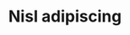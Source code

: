 ---
title: Nisl adipiscing
tagline: Nunc blandit nisi ligula magna sodales lectus elementum non. Integer id venenatis velit.
imageFull: images/fulls/02.jpg
imageThumb: images/thumbs/02.jpg
---